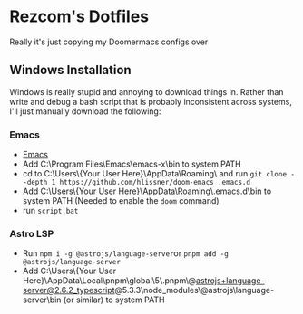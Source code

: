 # Rezcom's Dotfiles
Really it's just copying my Doomermacs configs over

## Windows Installation

Windows is really stupid and annoying to download things in. Rather than write and debug a bash script that is probably inconsistent across systems, I'll just manually download the following:

### Emacs

* [Emacs](https://mirrors.kernel.org/gnu/emacs/windows/)
* Add C:\\Program Files\\Emacs\\emacs-x\\bin to system PATH
* cd to C:\\Users\\{Your User Here\}\\AppData\\Roaming\\ and run `git clone --depth 1 https://github.com/hlissner/doom-emacs .emacs.d`
* Add C:\\Users\\{Your User Here\}\\AppData\\Roaming\\.emacs.d\\bin to system PATH (Needed to enable the `doom` command)
* run `script.bat`

### Astro LSP

* Run `npm i -g @astrojs/language-server`or `pnpm add -g @astrojs/language-server`
* Add C:\\Users\\{Your User Here\}\\AppData\\Local\\pnpm\\global\\5\\.pnpm\\@astrojs+language-server@2.6.2_typescript@5.3.3\\node_modules\\@astrojs\\language-server\\bin (or similar) to system PATH
